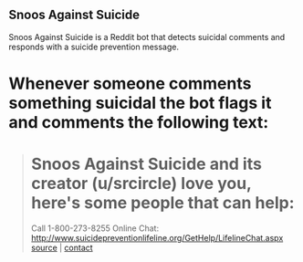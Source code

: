 ## Snoos Against Suicide

Snoos Against Suicide is a Reddit bot that detects suicidal comments and responds with a suicide prevention message.

# Whenever someone comments something suicidal the bot flags it and comments the following text:

> # Snoos Against Suicide and its creator (u/srcircle) love you, here's some people that can help:
> Call 1-800-273-8255
> Online Chat: http://www.suicidepreventionlifeline.org/GetHelp/LifelineChat.aspx
> [source](https://gitlab.com/0xnaka/thehelperdroid/) | [contact](https://www.reddit.com/message/compose/?to=cancerous_176)
